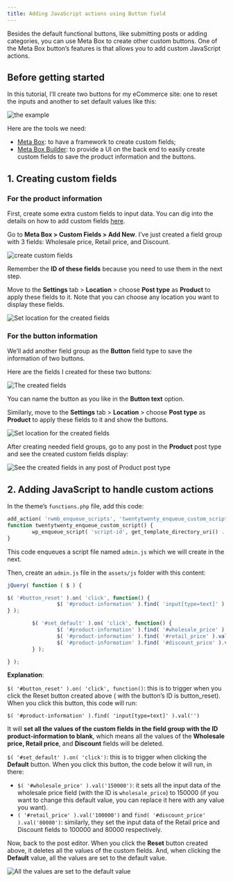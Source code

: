 ```yaml
---
title: Adding JavaScript actions using Button field
---
```


Besides the default functional buttons, like submitting posts or adding categories, you can use Meta Box to create other custom buttons. One of the Meta Box button’s features is that allows you to add custom JavaScript actions.

## Before getting started

In this tutorial, I’ll create two buttons for my eCommerce site: one to reset the inputs and another to set default values like this:

![the example](https://i.imgur.com/kKWnlwE.gif)

Here are the tools we need:

* [Meta Box](https://metabox.io): to have a framework to create custom fields;
* [Meta Box Builder](https://metabox.io/plugins/meta-box-builder/): to provide a UI on the back end to easily create custom fields to save the product information and the buttons.

## 1. Creating custom fields

### For the product information

First, create some extra custom fields to input data. You can dig into the details on how to add custom fields [here](https://docs.metabox.io/tutorials/create-custom-fields/).

Go to **Meta Box > Custom Fields > Add New**. I’ve just created a field group with 3 fields: Wholesale price, Retail price, and Discount.

![create custom fields](https://i.imgur.com/00bWmtl.png)

Remember the **ID of these fields** because you need to use them in the next step.

Move to the **Settings** tab > **Location** > choose **Post type** as **Product** to apply these fields to it. Note that you can choose any location you want to display these fields.

![Set location for the created fields](https://i.imgur.com/KH3vub8.png)

### For the button information

We’ll add another field group as the **Button** field type to save the information of two buttons.

Here are the fields I created for these two buttons:

![The created fields](https://i.imgur.com/tY1emma.png)

You can name the button as you like in the **Button text** option.

Similarly, move to the **Settings** tab > **Location** > choose **Post type** as **Product** to apply these fields to it and show the buttons.

![Set location for the created fields](https://i.imgur.com/K3DXyzE.png)

After creating needed field groups, go to any post in the **Product** post type and see the created custom fields display:

![See the created fields in any post of Product post type](https://i.imgur.com/IT688XR.png)

## 2. Adding JavaScript to handle custom actions

In the theme’s `functions.php` file, add this code:

```php
add_action( 'rwmb_enqueue_scripts', 'twentytwenty_enqueue_custom_script' );
function twentytwenty_enqueue_custom_script() {
        wp_enqueue_script( 'script-id', get_template_directory_uri() . '/assets/js/admin.js', array( 'jquery' ), '', true );
}
```
This code enqueues a script file named `admin.js` which we will create in the next.

Then, create an `admin.js` file in the `assets/js` folder with this content:

```js
jQuery( function ( $ ) {

$( '#button_reset' ).on( 'click', function() {
                $( '#product-information' ).find( 'input[type=text]' ).val('');
} );

        $( '#set_default' ).on( 'click', function() {
                $( '#product-information' ).find( '#wholesale_price' ).val('150000');
                $( '#product-information' ).find( '#retail_price' ).val('100000');
                $( '#product-information' ).find( '#discount_price' ).val('80000');
        } );

} );
```
**Explanation**:

`$( '#button_reset' ).on( 'click', function()`: this is to trigger when you click the Reset button created above ( with the button’s ID is button_reset). When you click this button, this code will run:

`$( '#product-information' ).find( 'input[type=text]' ).val('')`

It will **set all the values of the custom fields in the field group with the ID product-information to blank**, which means all the values of the **Wholesale price, Retail price**, and **Discount** fields will be deleted.

`$( '#set_default' ).on( 'click')`: this is to trigger when clicking the **Default** button. When you click this button, the code below it will run, in there:

* `$( '#wholesale_price' ).val('150000')`: it sets all the input data of the wholesale price field (with the ID is `wholesale_price`) to 150000 (if you want to change this default value, you can replace it here with any value you want).
* `( '#retail_price' ).val('100000')` and `find( '#discount_price' ).val('80000')`: similarly, they set the input data of the Retail price and Discount fields to 100000 and 80000 respectively.

Now, back to the post editor. When you click the **Reset** button created above, it deletes all the values of the custom fields. And, when clicking the **Default** value, all the values are set to the default value.


![All the values are set to the default value](https://i.imgur.com/kKWnlwE.gif)
